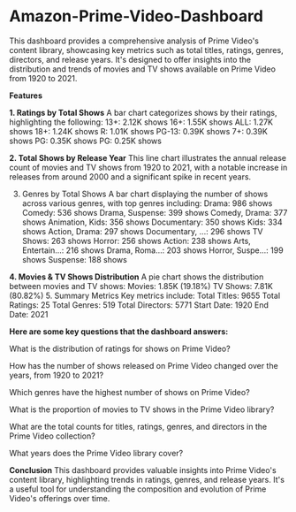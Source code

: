 # Amazon-Prime-Video-Dashboard
This dashboard provides a comprehensive analysis of Prime Video's content library, showcasing key metrics such as total titles, ratings, genres, directors, and release years. It's designed to offer insights into the distribution and trends of movies and TV shows available on Prime Video from 1920 to 2021.

**Features**

**1. Ratings by Total Shows**
A bar chart categorizes shows by their ratings, highlighting the following:
13+: 2.12K shows
16+: 1.55K shows
ALL: 1.27K shows
18+: 1.24K shows
R: 1.01K shows
PG-13: 0.39K shows
7+: 0.39K shows
PG: 0.35K shows
PG: 0.25K shows

**2. Total Shows by Release Year**
This line chart illustrates the annual release count of movies and TV shows from 1920 to 2021, with a notable increase in releases from around 2000 and a significant spike in recent years.

3. Genres by Total Shows
A bar chart displaying the number of shows across various genres, with top genres including:
Drama: 986 shows
Comedy: 536 shows
Drama, Suspense: 399 shows
Comedy, Drama: 377 shows
Animation, Kids: 356 shows
Documentary: 350 shows
Kids: 334 shows
Action, Drama: 297 shows
Documentary, ...: 296 shows
TV Shows: 263 shows
Horror: 256 shows
Action: 238 shows
Arts, Entertain...: 216 shows
Drama, Roma...: 203 shows
Horror, Suspe...: 199 shows
Suspense: 188 shows

**4. Movies & TV Shows Distribution**
A pie chart shows the distribution between movies and TV shows:
Movies: 1.85K (19.18%)
TV Shows: 7.81K (80.82%)
5. Summary Metrics
Key metrics include:
Total Titles: 9655
Total Ratings: 25
Total Genres: 519
Total Directors: 5771
Start Date: 1920
End Date: 2021

**Here are some key questions that the dashboard answers:**

What is the distribution of ratings for shows on Prime Video?

How has the number of shows released on Prime Video changed over the years, from 1920 to 2021?

Which genres have the highest number of shows on Prime Video?

What is the proportion of movies to TV shows in the Prime Video library?

What are the total counts for titles, ratings, genres, and directors in the Prime Video collection?

What years does the Prime Video library cover?

**Conclusion**
This dashboard provides valuable insights into Prime Video's content library, highlighting trends in ratings, genres, and release years. It's a useful tool for understanding the composition and evolution of Prime Video's offerings over time.
